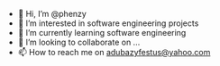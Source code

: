 - 👋 Hi, I’m @phenzy
- 👀 I’m interested in software engineering projects 
- 🌱 I’m currently learning software engineering 
- 💞️ I’m looking to collaborate on ...
- 📫 How to reach me on adubazyfestus@yahoo.com

<!---
phenzy/phenzy is a ✨ special ✨ repository because its `README.md` (this file) appears on your GitHub profile.
You can click the Preview link to take a look at your changes.
--->
